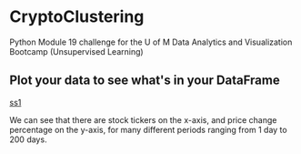 # CryptoClustering
Python Module 19 challenge for the U of M Data Analytics and Visualization Bootcamp (Unsupervised Learning)


## Plot your data to see what's in your DataFrame

[ss1](https://github.com/schr0841/CryptoClustering/blob/main/images/ss1.png)


We can see that there are stock tickers on the x-axis, and price change percentage on the y-axis, for many different periods ranging from 1 day to 200 days. 




